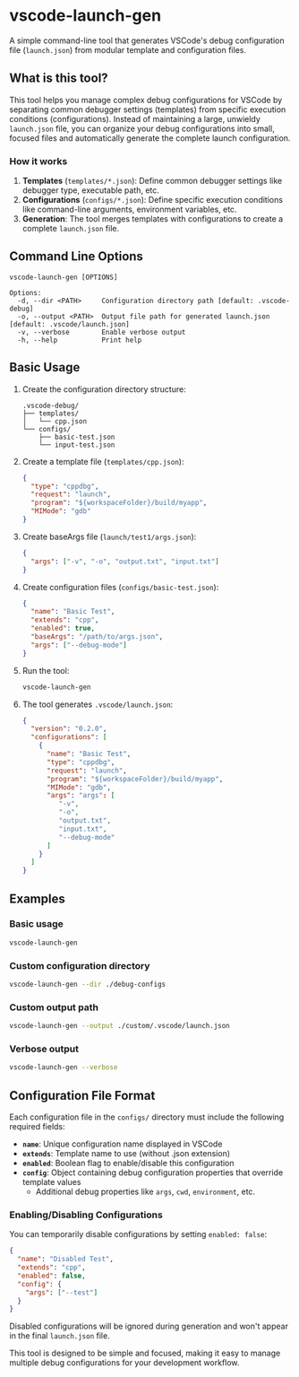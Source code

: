# vscode-launch-gen

A simple command-line tool that generates VSCode's debug configuration file (`launch.json`) from modular template and configuration files.

## What is this tool?

This tool helps you manage complex debug configurations for VSCode by separating common debugger settings (templates) from specific execution conditions (configurations). Instead of maintaining a large, unwieldy `launch.json` file, you can organize your debug configurations into small, focused files and automatically generate the complete launch configuration.

### How it works

1. **Templates** (`templates/*.json`): Define common debugger settings like debugger type, executable path, etc.
2. **Configurations** (`configs/*.json`): Define specific execution conditions like command-line arguments, environment variables, etc.
3. **Generation**: The tool merges templates with configurations to create a complete `launch.json` file.

## Command Line Options

```
vscode-launch-gen [OPTIONS]

Options:
  -d, --dir <PATH>     Configuration directory path [default: .vscode-debug]
  -o, --output <PATH>  Output file path for generated launch.json [default: .vscode/launch.json]
  -v, --verbose        Enable verbose output
  -h, --help           Print help
```

## Basic Usage

1. Create the configuration directory structure:
   ```
   .vscode-debug/
   ├── templates/
   │   └── cpp.json
   └── configs/
       ├── basic-test.json
       └── input-test.json
   ```

2. Create a template file (`templates/cpp.json`):
   ```json
   {
     "type": "cppdbg",
     "request": "launch",
     "program": "${workspaceFolder}/build/myapp",
     "MIMode": "gdb"
   }
   ```

3. Create baseArgs file (`launch/test1/args.json`):

   ```json
   {
     "args": ["-v", "-o", "output.txt", "input.txt"]
   }
   ```

4. Create configuration files (`configs/basic-test.json`):

   ```json
   {
     "name": "Basic Test",
     "extends": "cpp",
     "enabled": true,
     "baseArgs": "/path/to/args.json",
     "args": ["--debug-mode"]
   }
   ```

5. Run the tool:
   ```bash
   vscode-launch-gen
   ```

6. The tool generates `.vscode/launch.json`:
   ```json
   {
     "version": "0.2.0",
     "configurations": [
       {
         "name": "Basic Test",
         "type": "cppdbg",
         "request": "launch",
         "program": "${workspaceFolder}/build/myapp",
         "MIMode": "gdb",
         "args": "args": [
            "-v",
            "-o",
            "output.txt",
            "input.txt",
            "--debug-mode"
         ]
       }
     ]
   }
   ```

## Examples

### Basic usage

```bash
vscode-launch-gen
```

### Custom configuration directory

```bash
vscode-launch-gen --dir ./debug-configs
```

### Custom output path

```bash
vscode-launch-gen --output ./custom/.vscode/launch.json
```

### Verbose output

```bash
vscode-launch-gen --verbose
```

## Configuration File Format

Each configuration file in the `configs/` directory must include the following required fields:

- **`name`**: Unique configuration name displayed in VSCode
- **`extends`**: Template name to use (without .json extension)
- **`enabled`**: Boolean flag to enable/disable this configuration
- **`config`**: Object containing debug configuration properties that override template values
  - Additional debug properties like `args`, `cwd`, `environment`, etc.

### Enabling/Disabling Configurations

You can temporarily disable configurations by setting `enabled: false`:

```json
{
  "name": "Disabled Test",
  "extends": "cpp",
  "enabled": false,
  "config": {
    "args": ["--test"]
  }
}
```

Disabled configurations will be ignored during generation and won't appear in the final `launch.json` file.

This tool is designed to be simple and focused, making it easy to manage multiple debug configurations for your development workflow.

